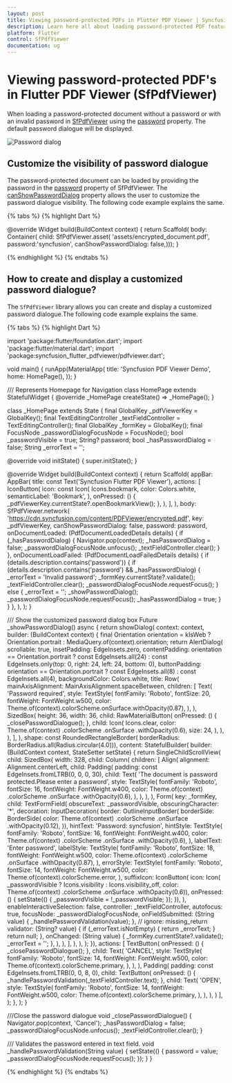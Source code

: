 ```yaml
---
layout: post
title: Viewing password-protected PDFs in Flutter PDF Viewer | Syncfusion
description: Learn here all about loading password-protected PDF feature of Syncfusion Flutter PDF Viewer (SfPdfViewer) widget and more.
platform: Flutter
control: SfPdfViewer
documentation: ug
---
```


# Viewing password-protected PDF's in Flutter PDF Viewer (SfPdfViewer)

When loading a password-protected document without a password or with an invalid password in [SfPdfViewer](https://pub.dev/documentation/syncfusion_flutter_pdfviewer/latest/pdfviewer/SfPdfViewer-class.html) using the [password](https://pub.dev/documentation/syncfusion_flutter_pdfviewer/latest/pdfviewer/SfPdfViewer/password.html) property. The default password dialogue will be displayed.

![Password dialog](images/password-dialog.png)

## Customize the visibility of password dialogue

The password-protected document can be loaded by providing the password in the [password](https://pub.dev/documentation/syncfusion_flutter_pdfviewer/latest/pdfviewer/SfPdfViewer/password.html) property of SfPdfViewer. The [canShowPasswordDialog](https://pub.dev/documentation/syncfusion_flutter_pdfviewer/latest/pdfviewer/SfPdfViewer/canShowPasswordDialog.html) property allows the user to customize the password dialogue visibility. The following code example explains the same.

{% tabs %}
{% highlight Dart %}

@override
Widget build(BuildContext context) {
  return Scaffold(
      body: Container(
          child: SfPdfViewer.asset(
              'assets/encrypted_document.pdf',
            password:'syncfusion',
            canShowPasswordDialog: false,)));
}

{% endhighlight %}
{% endtabs %}

## How to create and display a customized password dialogue?

The `SfPdfViewer` library allows you can create and display a customized password dialogue.The following code example explains the same.


{% tabs %}
{% highlight Dart %}

import 'package:flutter/foundation.dart';
import 'package:flutter/material.dart';
import 'package:syncfusion_flutter_pdfviewer/pdfviewer.dart';

void main() {
  runApp(MaterialApp(
    title: 'Syncfusion PDF Viewer Demo',
    home: HomePage(),
  ));
}

/// Represents Homepage for Navigation
class HomePage extends StatefulWidget {
  @override
  _HomePage createState() => _HomePage();
}

class _HomePage extends State<HomePage> {
  final GlobalKey<SfPdfViewerState> _pdfViewerKey = GlobalKey();
  final TextEditingController _textFieldController = TextEditingController();
  final GlobalKey<FormState> _formKey = GlobalKey<FormState>();
  final FocusNode _passwordDialogFocusNode = FocusNode();
  bool _passwordVisible = true;
  String? password;
  bool _hasPasswordDialog = false;
  String _errorText = '';

  @override
  void initState() {
    super.initState();
  }

  @override
  Widget build(BuildContext context) {
    return Scaffold(
      appBar: AppBar(
        title: const Text('Syncfusion Flutter PDF Viewer'),
        actions: <Widget>[
          IconButton(
            icon: const Icon(
              Icons.bookmark,
              color: Colors.white,
              semanticLabel: 'Bookmark',
            ),
            onPressed: () {
              _pdfViewerKey.currentState?.openBookmarkView();
            },
          ),
        ],
      ),
      body: SfPdfViewer.network(
        'https://cdn.syncfusion.com/content/PDFViewer/encrypted.pdf',
        key: _pdfViewerKey,
        canShowPasswordDialog: false,
        password: password,
        onDocumentLoaded: (PdfDocumentLoadedDetails details) {
          if (_hasPasswordDialog) {
            Navigator.pop(context);
            _hasPasswordDialog = false;
            _passwordDialogFocusNode.unfocus();
            _textFieldController.clear();
          }
        },
        onDocumentLoadFailed: (PdfDocumentLoadFailedDetails details) {
          if (details.description.contains('password')) {
            if (details.description.contains('password') &&
                _hasPasswordDialog) {
              _errorText = 'Invalid password';
              _formKey.currentState?.validate();
              _textFieldController.clear();
              _passwordDialogFocusNode.requestFocus();
            } else {
              _errorText = '';
              _showPasswordDialog();
              _passwordDialogFocusNode.requestFocus();
              _hasPasswordDialog = true;
            }
          }
        },
      ),
    );
  }

  /// Show the customized password dialog box
  Future<void> _showPasswordDialog() async {
    return showDialog<void>(
      context: context,
      builder: (BuildContext context) {
        final Orientation orientation =
            kIsWeb ? Orientation.portrait : MediaQuery.of(context).orientation;
        return AlertDialog(
          scrollable: true,
          insetPadding: EdgeInsets.zero,
          contentPadding: orientation == Orientation.portrait
              ? const EdgeInsets.all(24)
              : const EdgeInsets.only(top: 0, right: 24, left: 24, bottom: 0),
          buttonPadding: orientation == Orientation.portrait
              ? const EdgeInsets.all(8)
              : const EdgeInsets.all(4),
          backgroundColor: Colors.white,
          title: Row(
            mainAxisAlignment: MainAxisAlignment.spaceBetween,
            children: <Widget>[
              Text(
                'Password required',
                style: TextStyle(
                  fontFamily: 'Roboto',
                  fontSize: 20,
                  fontWeight: FontWeight.w500,
                  color:
                      Theme.of(context).colorScheme.onSurface.withOpacity(0.87),
                ),
              ),
              SizedBox(
                height: 36,
                width: 36,
                child: RawMaterialButton(
                  onPressed: () {
                    _closePasswordDialogue();
                  },
                  child: Icon(
                    Icons.clear,
                    color: Theme.of(context)
                        .colorScheme
                        .onSurface
                        .withOpacity(0.6),
                    size: 24,
                  ),
                ),
              ),
            ],
          ),
          shape: const RoundedRectangleBorder(
              borderRadius: BorderRadius.all(Radius.circular(4.0))),
          content: StatefulBuilder(
              builder: (BuildContext context, StateSetter setState) {
            return SingleChildScrollView(
              child: SizedBox(
                width: 328,
                child: Column(
                  children: <Widget>[
                    Align(
                      alignment: Alignment.centerLeft,
                      child: Padding(
                        padding: const EdgeInsets.fromLTRB(0, 0, 0, 30),
                        child: Text(
                          'The document is password protected.Please enter a password',
                          style: TextStyle(
                            fontFamily: 'Roboto',
                            fontSize: 16,
                            fontWeight: FontWeight.w400,
                            color: Theme.of(context)
                                .colorScheme
                                .onSurface
                                .withOpacity(0.6),
                          ),
                        ),
                      ),
                    ),
                    Form(
                      key: _formKey,
                      child: TextFormField(
                        obscureText: _passwordVisible,
                        obscuringCharacter: '*',
                        decoration: InputDecoration(
                          border: OutlineInputBorder(
                              borderSide: BorderSide(
                            color: Theme.of(context)
                                .colorScheme
                                .onSurface
                                .withOpacity(0.12),
                          )),
                          hintText: 'Password: syncfusion',
                          hintStyle: TextStyle(
                            fontFamily: 'Roboto',
                            fontSize: 16,
                            fontWeight: FontWeight.w400,
                            color: Theme.of(context)
                                .colorScheme
                                .onSurface
                                .withOpacity(0.6),
                          ),
                          labelText: 'Enter password',
                          labelStyle: TextStyle(
                            fontFamily: 'Roboto',
                            fontSize: 18,
                            fontWeight: FontWeight.w500,
                            color: Theme.of(context)
                                .colorScheme
                                .onSurface
                                .withOpacity(0.87),
                          ),
                          errorStyle: TextStyle(
                            fontFamily: 'Roboto',
                            fontSize: 14,
                            fontWeight: FontWeight.w500,
                            color: Theme.of(context).colorScheme.error,
                          ),
                          suffixIcon: IconButton(
                              icon: Icon(
                                  _passwordVisible
                                      ? Icons.visibility
                                      : Icons.visibility_off,
                                  color: Theme.of(context)
                                      .colorScheme
                                      .onSurface
                                      .withOpacity(0.6)),
                              onPressed: () {
                                setState(() {
                                  _passwordVisible = !_passwordVisible;
                                });
                              }),
                        ),
                        enableInteractiveSelection: false,
                        controller: _textFieldController,
                        autofocus: true,
                        focusNode: _passwordDialogFocusNode,
                        onFieldSubmitted: (String value) {
                          _handlePasswordValidation(value);
                        },
                        // ignore: missing_return
                        validator: (String? value) {
                          if (_errorText.isNotEmpty) {
                            return _errorText;
                          }
                          return null;
                        },
                        onChanged: (String value) {
                          _formKey.currentState?.validate();
                          _errorText = '';
                        },
                      ),
                    ),
                  ],
                ),
              ),
            );
          }),
          actions: <Widget>[
            TextButton(
              onPressed: () {
                _closePasswordDialogue();
              },
              child: Text(
                'CANCEL',
                style: TextStyle(
                  fontFamily: 'Roboto',
                  fontSize: 14,
                  fontWeight: FontWeight.w500,
                  color: Theme.of(context).colorScheme.primary,
                ),
              ),
            ),
            Padding(
              padding: const EdgeInsets.fromLTRB(0, 0, 8, 0),
              child: TextButton(
                onPressed: () {
                  _handlePasswordValidation(_textFieldController.text);
                },
                child: Text(
                  'OPEN',
                  style: TextStyle(
                    fontFamily: 'Roboto',
                    fontSize: 14,
                    fontWeight: FontWeight.w500,
                    color: Theme.of(context).colorScheme.primary,
                  ),
                ),
              ),
            )
          ],
        );
      },
    );
  }

  ///Close the password dialogue
  void _closePasswordDialogue() {
    Navigator.pop(context, 'Cancel');
    _hasPasswordDialog = false;
    _passwordDialogFocusNode.unfocus();
    _textFieldController.clear();
  }

  /// Validates the password entered in text field.
  void _handlePasswordValidation(String value) {
    setState(() {
      password = value;
      _passwordDialogFocusNode.requestFocus();
    });
  }
}

{% endhighlight %}
{% endtabs %}
